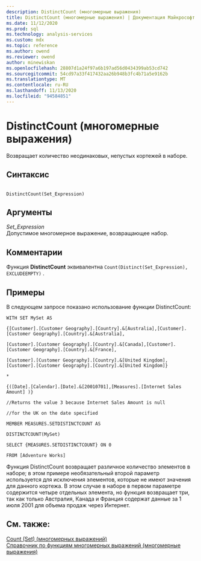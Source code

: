 ```yaml
---
description: DistinctCount (многомерные выражения)
title: DistinctCount (многомерные выражения) | Документация Майкрософт
ms.date: 11/12/2020
ms.prod: sql
ms.technology: analysis-services
ms.custom: mdx
ms.topic: reference
ms.author: owend
ms.reviewer: owend
author: minewiskan
ms.openlocfilehash: 28807d1a24f97a6b197ad56d0434399ab53cd742
ms.sourcegitcommit: 54cd97a33f417432aa26b948b3fc4b71a5e9162b
ms.translationtype: MT
ms.contentlocale: ru-RU
ms.lasthandoff: 11/13/2020
ms.locfileid: "94584851"
---
```

# <a name="distinctcount-mdx"></a>DistinctCount (многомерные выражения)


  Возвращает количество неодинаковых, непустых кортежей в наборе.  
  
## <a name="syntax"></a>Синтаксис  
  
```  
  
DistinctCount(Set_Expression)  
```  
  
## <a name="arguments"></a>Аргументы  
 *Set_Expression*  
 Допустимое многомерное выражение, возвращающее набор.  
  
## <a name="remarks"></a>Комментарии  
 Функция **DistinctCount** эквивалентна `Count(Distinct(Set_Expression), EXCLUDEEMPTY)` .  
  
## <a name="examples"></a>Примеры  
 В следующем запросе показано использование функции DistinctCount:  
  
 `WITH SET MySet AS`  
  
 `{[Customer].[Customer Geography].[Country].&[Australia],[Customer].[Customer Geography].[Country].&[Australia],`  
  
 `[Customer].[Customer Geography].[Country].&[Canada],[Customer].[Customer Geography].[Country].&[France],`  
  
 `[Customer].[Customer Geography].[Country].&[United Kingdom],[Customer].[Customer Geography].[Country].&[United Kingdom]}`  
  
 `*`  
  
 `{([Date].[Calendar].[Date].&[20010701],[Measures].[Internet Sales Amount] )}`  
  
 `//Returns the value 3 because Internet Sales Amount is null`  
  
 `//for the UK on the date specified`  
  
 `MEMBER MEASURES.SETDISTINCTCOUNT AS`  
  
 `DISTINCTCOUNT(MySet)`  
  
 `SELECT {MEASURES.SETDISTINCTCOUNT} ON 0`  
  
 `FROM [Adventure Works]`  
 
Функция DistinctCount возвращает различное количество элементов в наборе; в этом примере необязательный второй параметр используется для исключения элементов, которые не имеют значения для данного кортежа. В этом случае в наборе в первом параметре содержится четыре отдельных элемента, но функция возвращает три, так как только Австралия, Канада и Франция содержат данные за 1 июля 2001 для объема продаж через Интернет.
 
## <a name="see-also"></a>См. также:  
 [Count &#40;Set&#41; &#40;многомерных выражений&#41;](../mdx/count-set-mdx.md)   
 [Справочник по функциям многомерных выражений (многомерные выражения)](../mdx/mdx-function-reference-mdx.md)  
  
  
